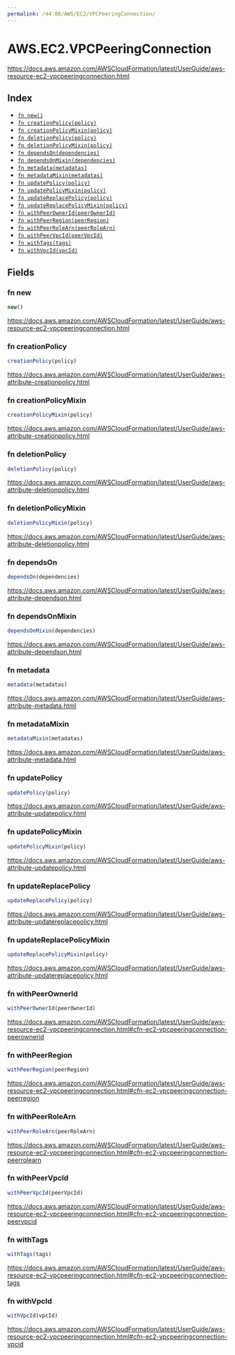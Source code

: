 ```yaml
---
permalink: /44.00/AWS/EC2/VPCPeeringConnection/
---
```


# AWS.EC2.VPCPeeringConnection

https://docs.aws.amazon.com/AWSCloudFormation/latest/UserGuide/aws-resource-ec2-vpcpeeringconnection.html

## Index

* [`fn new()`](#fn-new)
* [`fn creationPolicy(policy)`](#fn-creationpolicy)
* [`fn creationPolicyMixin(policy)`](#fn-creationpolicymixin)
* [`fn deletionPolicy(policy)`](#fn-deletionpolicy)
* [`fn deletionPolicyMixin(policy)`](#fn-deletionpolicymixin)
* [`fn dependsOn(dependencies)`](#fn-dependson)
* [`fn dependsOnMixin(dependencies)`](#fn-dependsonmixin)
* [`fn metadata(metadatas)`](#fn-metadata)
* [`fn metadataMixin(metadatas)`](#fn-metadatamixin)
* [`fn updatePolicy(policy)`](#fn-updatepolicy)
* [`fn updatePolicyMixin(policy)`](#fn-updatepolicymixin)
* [`fn updateReplacePolicy(policy)`](#fn-updatereplacepolicy)
* [`fn updateReplacePolicyMixin(policy)`](#fn-updatereplacepolicymixin)
* [`fn withPeerOwnerId(peerOwnerId)`](#fn-withpeerownerid)
* [`fn withPeerRegion(peerRegion)`](#fn-withpeerregion)
* [`fn withPeerRoleArn(peerRoleArn)`](#fn-withpeerrolearn)
* [`fn withPeerVpcId(peerVpcId)`](#fn-withpeervpcid)
* [`fn withTags(tags)`](#fn-withtags)
* [`fn withVpcId(vpcId)`](#fn-withvpcid)

## Fields

### fn new

```ts
new()
```

https://docs.aws.amazon.com/AWSCloudFormation/latest/UserGuide/aws-resource-ec2-vpcpeeringconnection.html

### fn creationPolicy

```ts
creationPolicy(policy)
```

https://docs.aws.amazon.com/AWSCloudFormation/latest/UserGuide/aws-attribute-creationpolicy.html

### fn creationPolicyMixin

```ts
creationPolicyMixin(policy)
```

https://docs.aws.amazon.com/AWSCloudFormation/latest/UserGuide/aws-attribute-creationpolicy.html

### fn deletionPolicy

```ts
deletionPolicy(policy)
```

https://docs.aws.amazon.com/AWSCloudFormation/latest/UserGuide/aws-attribute-deletionpolicy.html

### fn deletionPolicyMixin

```ts
deletionPolicyMixin(policy)
```

https://docs.aws.amazon.com/AWSCloudFormation/latest/UserGuide/aws-attribute-deletionpolicy.html

### fn dependsOn

```ts
dependsOn(dependencies)
```

https://docs.aws.amazon.com/AWSCloudFormation/latest/UserGuide/aws-attribute-dependson.html

### fn dependsOnMixin

```ts
dependsOnMixin(dependencies)
```

https://docs.aws.amazon.com/AWSCloudFormation/latest/UserGuide/aws-attribute-dependson.html

### fn metadata

```ts
metadata(metadatas)
```

https://docs.aws.amazon.com/AWSCloudFormation/latest/UserGuide/aws-attribute-metadata.html

### fn metadataMixin

```ts
metadataMixin(metadatas)
```

https://docs.aws.amazon.com/AWSCloudFormation/latest/UserGuide/aws-attribute-metadata.html

### fn updatePolicy

```ts
updatePolicy(policy)
```

https://docs.aws.amazon.com/AWSCloudFormation/latest/UserGuide/aws-attribute-updatepolicy.html

### fn updatePolicyMixin

```ts
updatePolicyMixin(policy)
```

https://docs.aws.amazon.com/AWSCloudFormation/latest/UserGuide/aws-attribute-updatepolicy.html

### fn updateReplacePolicy

```ts
updateReplacePolicy(policy)
```

https://docs.aws.amazon.com/AWSCloudFormation/latest/UserGuide/aws-attribute-updatereplacepolicy.html

### fn updateReplacePolicyMixin

```ts
updateReplacePolicyMixin(policy)
```

https://docs.aws.amazon.com/AWSCloudFormation/latest/UserGuide/aws-attribute-updatereplacepolicy.html

### fn withPeerOwnerId

```ts
withPeerOwnerId(peerOwnerId)
```

https://docs.aws.amazon.com/AWSCloudFormation/latest/UserGuide/aws-resource-ec2-vpcpeeringconnection.html#cfn-ec2-vpcpeeringconnection-peerownerid

### fn withPeerRegion

```ts
withPeerRegion(peerRegion)
```

https://docs.aws.amazon.com/AWSCloudFormation/latest/UserGuide/aws-resource-ec2-vpcpeeringconnection.html#cfn-ec2-vpcpeeringconnection-peerregion

### fn withPeerRoleArn

```ts
withPeerRoleArn(peerRoleArn)
```

https://docs.aws.amazon.com/AWSCloudFormation/latest/UserGuide/aws-resource-ec2-vpcpeeringconnection.html#cfn-ec2-vpcpeeringconnection-peerrolearn

### fn withPeerVpcId

```ts
withPeerVpcId(peerVpcId)
```

https://docs.aws.amazon.com/AWSCloudFormation/latest/UserGuide/aws-resource-ec2-vpcpeeringconnection.html#cfn-ec2-vpcpeeringconnection-peervpcid

### fn withTags

```ts
withTags(tags)
```

https://docs.aws.amazon.com/AWSCloudFormation/latest/UserGuide/aws-resource-ec2-vpcpeeringconnection.html#cfn-ec2-vpcpeeringconnection-tags

### fn withVpcId

```ts
withVpcId(vpcId)
```

https://docs.aws.amazon.com/AWSCloudFormation/latest/UserGuide/aws-resource-ec2-vpcpeeringconnection.html#cfn-ec2-vpcpeeringconnection-vpcid